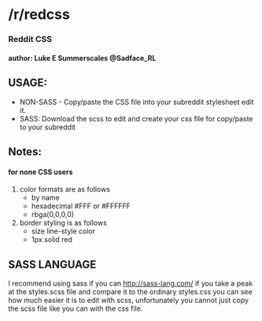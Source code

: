 # /r/redcss
### Reddit CSS
#### author: Luke E Summerscales @Sadface_RL


## USAGE:
* NON-SASS - Copy/paste the CSS file into your subreddit stylesheet edit it.
* SASS: Download the scss to edit and create your css file for copy/paste to your subreddit

## Notes:
#### for none CSS users
1. color formats are as follows
   * by name
   * hexadecimal #FFF or #FFFFFF
   * rbga(0,0,0,0)
2. border styling is as follows
   * size line-style color
   * 1px solid red

## SASS LANGUAGE
I recommend using sass if you can http://sass-lang.com/
if you take a peak at the styles.scss file and compare it to
the ordinary styles.css you can see how much easier it is to edit
with scss, unfortunately you cannot just copy the scss file like
you can with the css file.
